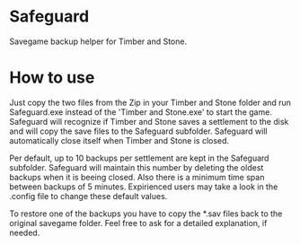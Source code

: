 Safeguard
=========

Savegame backup helper for Timber and Stone.

How to use
==========

Just copy the two files from the Zip in your Timber and Stone folder and run Safeguard.exe instead of the 'Timber and Stone.exe' to start the game.
Safeguard will recognize if Timber and Stone saves a settlement to the disk and will copy the save files to the Safeguard subfolder.
Safeguard will automatically close itself when Timber and Stone is closed.

Per default, up to 10 backups per settlement are kept in the Safeguard subfolder. Safeguard will maintain this number by deleting the oldest backups when it is beeing closed.
Also there is a minimum time span between backups of 5 minutes.
Expirienced users may take a look in the .config file to change these default values.

To restore one of the backups you have to copy the *.sav files back to the original savegame folder. Feel free to ask for a detailed explanation, if needed.
